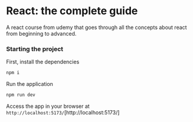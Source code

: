 # React: the complete guide

A react course from udemy that goes through all the concepts about react from beginning to advanced.

### Starting the project

First, install the dependencies

```bash
npm i
```

Run the application

```bash
npm run dev
```

Access the app in your browser at `http://localhost:5173/`[http://localhost:5173/]
